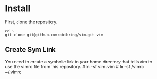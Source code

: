 # Install #####################################################################

First, clone the repository.

    cd ~
    git clone git@github.com:obibring/vim.git vim

## Create Sym Link ############################################################

You need to create a symbolic link in your home directory that tells vim to
use the vimrc file from this repository.
    # ln -sf vim .vim
    # ln -sf <path to cloned repo from above>/vimrc ~/.vimrc
